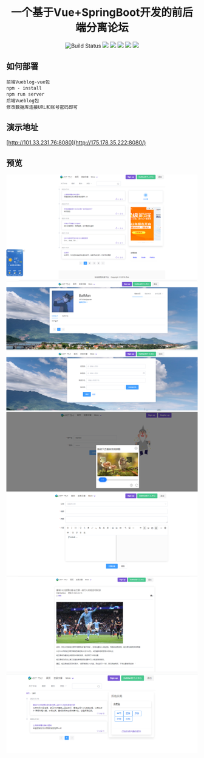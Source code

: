 <h1 align="center">
一个基于Vue+SpringBoot开发的前后端分离论坛
</h1>
<p align="center">
	<a>
		<img src="https://img.shields.io/badge/Java-1.8-brightgreen" alt="Build Status">
	</a>
	<a>
		<img src="https://img.shields.io/badge/MyBatisPlus-3.2.0-brightgreen">
	</a>
	<a>
		<img src="https://img.shields.io/badge/SpringBoot-1.4.1-red">
	</a>
	<a>
		<img src="https://img.shields.io/badge/Maven-3.8.1-red">
	</a>
	<a>
		<img src="https://img.shields.io/badge/Vue-2.6.11-brightgreen">
	</a>
	<a>
		<img src="https://img.shields.io/badge/npm-6.14.15-green">
	</a>
</p>

## 如何部署
    前端Vueblog-vue包
    npm - install
    npm run server
    后端Vueblog包
    修改数据库连接URL和账号密码即可
    
## 演示地址
[http://101.33.231.76:8080](http://175.178.35.222:8080/)
## 预览
![](https://github.com/runxu/forum/blob/main/images/1.png)
![](https://github.com/runxu/forum/blob/main/images/2.png)
![](https://github.com/runxu/forum/blob/main/images/3.png)
![](https://github.com/runxu/forum/blob/main/images/4.png)
![](https://github.com/runxu/forum/blob/main/images/5.png)
![](https://github.com/runxu/forum/blob/main/images/6.png)
![](https://github.com/runxu/forum/blob/main/images/7.png)

    


